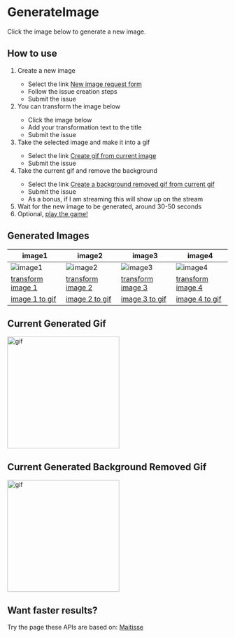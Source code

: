 # GenerateImage
Click the image below to generate a new image.

## How to use

<ol>
  <li>Create a new image</li>
    <ul>
      <li>Select the link <a href='https://github.com/MatissesProjects/GenerateImage/issues/new?title=CreateImage%20Dont%20modify%20the%20title%20just%20use%20the%20form&template=NewImage.yml'>New image request form</a></li>
      <li>Follow the issue creation steps</li>
      <li>Submit the issue</li>
    </ul>
  <li>You can transform the image below</li>
    <ul>
      <li>Click the image below</li>
      <li>Add your transformation text to the title</li>
      <li>Submit the issue</li>
    </ul>
  <li>Take the selected image and make it into a gif</li>
    <ul>
      <li>Select the link <a href='https://github.com/MatissesProjects/GenerateImage/issues/new?title=ImageToGif%20Dont%20modify%20the%20title&body=No%20need%20to%20modify%20the%20body%20or%20the%20title'>Create gif from current image</a></li>
      <li>Submit the issue</li>
    </ul>
  <li>Take the current gif and remove the background</li>
    <ul>
      <li>Select the link <a href='https://github.com/MatissesProjects/GenerateImage/issues/new?title=GifBackgroundRemoval%20Dont%20modify%20the%20title&body=No%20need%20to%20modify%20the%20body%20or%20the%20title'>Create a background removed gif from current gif</a></li>
      <li>Submit the issue</li>
      <li>As a bonus, if I am streaming this will show up on the stream</li>
    </ul>
  <li>Wait for the new image to be generated, around 30-50 seconds</li>
  <li>Optional, <a href='https://github.com/MatissesProjects/GenerateImage/tree/main/PlayGame'>play the game!</a></li>
</ol>

## Generated Images
| image1 | image2 | image3 | image4 |
| --- | --- | --- | --- |
| ![image1](https://fileserver.matissetec.dev/output/similarImages/630649313860780043/7782071511/7782071511/png) | ![image2](https://fileserver.matissetec.dev/output/similarImages/630649313860780043/7311330195/7311330195/png) | ![image3](https://fileserver.matissetec.dev/output/similarImages/630649313860780043/8301099510/8301099510/png) | ![image4](https://fileserver.matissetec.dev/output/createImage/630649313860780043/6546138963/6546138963/png) 
| [transform image 1](https://github.com/MatissesProjects/GenerateImage/issues/new?title=Transform%20Image1:%20&body=No%20need%20to%20modify%20the%20body,%20just%20add%20your%20transformation%20to%20the%20photo%20in%20the%20title) | [transform image 2](https://github.com/MatissesProjects/GenerateImage/issues/new?title=Transform%20Image2:%20&body=No%20need%20to%20modify%20the%20body,%20just%20add%20your%20transformation%20to%20the%20photo%20in%20the%20title) | [transform image 3](https://github.com/MatissesProjects/GenerateImage/issues/new?title=Transform%20Image3:%20&body=No%20need%20to%20modify%20the%20body,%20just%20add%20your%20transformation%20to%20the%20photo%20in%20the%20title) | [transform image 4](https://github.com/MatissesProjects/GenerateImage/issues/new?title=Transform%20Image4:%20&body=No%20need%20to%20modify%20the%20body,%20just%20add%20your%20transformation%20to%20the%20photo%20in%20the%20title) |
| [image 1 to gif](https://github.com/MatissesProjects/GenerateImage/issues/new?title=ImageToGif%20Image1:%20Dont%20modify%20the%20title&body=No%20need%20to%20modify%20the%20body%20or%20the%20title) | [image 2 to gif](https://github.com/MatissesProjects/GenerateImage/issues/new?title=ImageToGif%20Image2:%20Dont%20modify%20the%20title&body=No%20need%20to%20modify%20the%20body%20or%20the%20title) | [image 3 to gif](https://github.com/MatissesProjects/GenerateImage/issues/new?title=ImageToGif%20Image3:%20Dont%20modify%20the%20title&body=No%20need%20to%20modify%20the%20body%20or%20the%20title) | [image 4 to gif](https://github.com/MatissesProjects/GenerateImage/issues/new?title=ImageToGif%20Image4:%20Dont%20modify%20the%20title&body=No%20need%20to%20modify%20the%20body%20or%20the%20title) |

## Current Generated Gif
<img src='https://fileserver.matissetec.dev/output/backgroundExtenderGif/630649313860780043/7057156799/apiOut/gif' width='256' height='256' alt='gif'>

## Current Generated Background Removed Gif
<img src='https://fileserver.matissetec.dev/output/videoBackgroundRemoval/630649313860780043/6794876152/apiOut/gif' width='256' height='256' alt='gif'>

## Want faster results?
Try the page these APIs are based on: [Maitisse](https://deepnarration.matissetec.dev/)